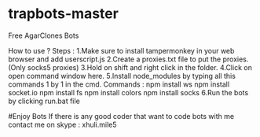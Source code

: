 # trapbots-master
Free AgarClones Bots

How to use ?
Steps :
1.Make sure to install tampermonkey in your web browser and add userscript.js
2.Create a proxies.txt file to put the proxies. (Only socks5 proxies)
3.Hold on shift and right click in the folder.
4.Click on open command window here.
5.Install node_modules by typing all this commands 1 by 1 in the cmd.
Commands :
npm install ws
npm install socket.io
npm install fs
npm install colors
npm install socks
6.Run the bots by clicking run.bat file

#Enjoy Bots
If there is any good coder that want to code bots with me contact me on skype : xhuli.mile5
